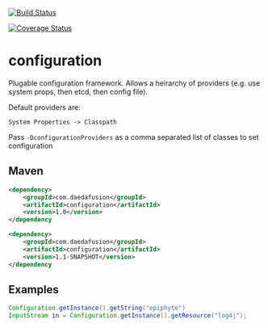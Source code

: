[![Build Status](https://travis-ci.org/daedafusion/configuration.svg?branch=master)](https://travis-ci.org/daedafusion/configuration)

[![Coverage Status](https://coveralls.io/repos/github/daedafusion/configuration/badge.svg?branch=master)](https://coveralls.io/github/daedafusion/configuration?branch=master)

# configuration

Plugable configuration framework. Allows a heirarchy of providers (e.g. use system props, then etcd, then config file).

Default providers are:

    System Properties -> Classpath
    
Pass ```-DconfigurationProviders``` as a comma separated list of classes to set configuration

## Maven

```xml
<dependency>
    <groupId>com.daedafusion</groupId>
    <artifactId>configuration</artifactId>
    <version>1.0</version>
</dependency
```

```xml
<dependency>
    <groupId>com.daedafusion</groupId>
    <artifactId>configuration</artifactId>
    <version>1.1-SNAPSHOT</version>
</dependency
```

## Examples

```java
Configuration.getInstance().getString("epiphyte")
InputStream in = Configuration.getInstance().getResource("log4j");
```
